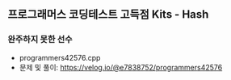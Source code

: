 ## 프로그래머스 코딩테스트 고득점 Kits - Hash

### 완주하지 못한 선수
- programmers42576.cpp
- 문제 및 풀이: https://velog.io/@e7838752/programmers42576